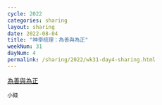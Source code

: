 ```yaml
---
cycle: 2022
categories: sharing
layout: sharing
date: 2022-08-04
title: "神學梳理：為善與為正"
weekNum: 31
dayNum: 4
permalink: /sharing/2022/wk31-day4-sharing.html
---
```


[為善與為正](https://eccseattle.github.io/media/sharing/2022/wk031/2022-08-04-bin.m4a)

`小錢`
